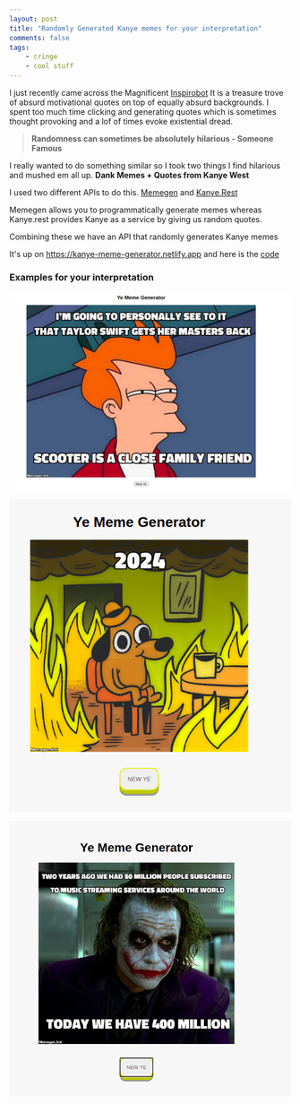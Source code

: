 ```yaml
---
layout: post
title: "Randomly Generated Kanye memes for your interpretation"
comments: false
tags:
    - cringe
    - cool stuff
---
```


I just recently came across the Magnificent [Inspirobot](http://inspirobot.me/) It is a treasure trove of absurd motivational quotes on top of equally absurd backgrounds. I spent too much time clicking and generating quotes which is sometimes thought provoking and a lof of times evoke existential dread.

> **Randomness can sometimes be absolutely hilarious - Someone Famous**

I really wanted to do something similar so I took two things I find hilarious and mushed em all up. **Dank Memes + Quotes from Kanye West**


I used two different APIs to do this. [Memegen](https://github.com/jacebrowning/memegen) and [Kanye.Rest](https://kanye.rest/)


Memegen allows you to programmatically generate memes whereas Kanye.rest provides Kanye as a service by giving us random quotes.


Combining these we have an API that randomly generates Kanye memes

It's up on <https://kanye-meme-generator.netlify.app> and here is the [code](https://github.com/Sangarshanan/ye-meme-generator)

### Examples for your interpretation

![title](https://github.com/Sangarshanan/ye-meme-generator/raw/master/static/meme-taylor.png)

![title](https://github.com/Sangarshanan/ye-meme-generator/raw/master/static/meme-ye-2024.png)

![title](https://github.com/Sangarshanan/ye-meme-generator/raw/master/static/meme-ye-society.png)
